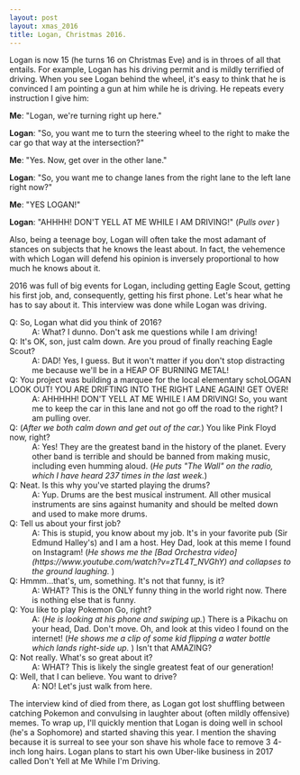 ```yaml
---
layout: post
layout: xmas_2016
title: Logan, Christmas 2016.
---
```

Logan is now 15 (he turns 16 on Christmas Eve) and is in throes of all that entails. For example, Logan has his driving permit and is mildly terrified of driving. When you see Logan behind the wheel, it's easy to think that he is convinced I am pointing a gun at him while he is driving. He repeats every instruction I give him:

**Me**: "Logan, we're turning right up here."

**Logan**: "So, you want me to turn the steering wheel to the right to make the car go that way at the intersection?"

**Me**: "Yes. Now, get over in the other lane."

**Logan**: "So, you want me to change lanes from the right lane to the left lane right now?"

**Me**: "YES LOGAN!"

**Logan**: "AHHHH! DON'T YELL AT ME WHILE I AM DRIVING!" (<em>Pulls over </em>)

Also, being a teenage boy, Logan will often take the most adamant of stances on subjects that he knows the least about. In fact, the vehemence with which Logan will defend his opinion is inversely proportional to how much he knows about it.

2016 was full of big events for Logan, including getting Eagle Scout, getting his first job, and, consequently, getting his first phone. Let's hear what he has to say about it. This interview was done while Logan was driving.

<dl>
  <dt>
  Q: So, Logan what did you think of 2016?
  </dt>
  <dd>
  A: What? I dunno. Don't ask me questions while I am driving!
  </dd>
  <dt>
  Q: It's OK, son, just calm down. Are you proud of finally reaching Eagle Scout?
  </dt>
  <dd>
  A: DAD! Yes, I guess. But it won't matter if you don't stop distracting me because we'll be in a HEAP OF BURNING METAL!
  </dd>
  <dt>
  Q: You project was building a marquee for the local elementary schoLOGAN LOOK OUT! YOU ARE DRIFTING INTO THE RIGHT LANE AGAIN! GET OVER!
  </dt>
  <dd>
  A: AHHHHH! DON'T YELL AT ME WHILE I AM DRIVING! So, you want me to keep the car in this lane and not go off the road to the right? I am pulling over.
  </dd>
  <dt>
  Q: (<em>After we both calm down and get out of the car.</em>) You like Pink Floyd now, right?
  </dt>
  <dd>
  A: Yes! They are the greatest band in the history of the planet. Every other band is terrible and should be banned from making music, including even humming aloud. (<em>He puts "The Wall" on the radio, which I have heard 237 times in the last week.</em>)
  </dd>
  <dt>
  Q: Neat. Is this why you've started playing the drums?
  </dt>
  <dd>
  A: Yup. Drums are the best musical instrument. All other musical instruments are sins against humanity and should be melted down and used to make more drums.
  </dd>
  <dt>
  Q: Tell us about your first job?
  </dt>
  <dd>
  A: This is stupid, you know about my job. It's in your favorite pub (Sir Edmund Halley's) and I am a host. Hey Dad, look at this meme I found on Instagram! (<em>He shows me the [Bad Orchestra video](https://www.youtube.com/watch?v=zTL4T_NVGhY) and collapses to the ground laughing.</em> )
  </dd>
  <dt>
  Q: Hmmm...that's, um, something. It's not that funny, is it?
  </dt>
  <dd>
  A: WHAT? This is the ONLY funny thing in the world right now. There is nothing else that is funny.
  </dd>
  <dt>
  Q: You like to play Pokemon Go, right?
  </dt>
  <dd>
  A: (<em>He is looking at his phone and swiping up.</em>) There is a Pikachu on your head, Dad. Don't move. Oh, and look at this video I found on the internet! (<em>He shows me a clip of some kid flipping a water bottle which lands right-side up. </em>) Isn't that AMAZING?
  </dd>
  <dt>
  Q: Not really. What's so great about it?
  </dt>
  <dd>
  A: WHAT? This is likely the single greatest feat of our generation!
  </dd>
  <dt>
  Q: Well, that I can believe. You want to drive?
  </dt>
  <dd>
  A: NO! Let's just walk from here.
  </dd>
</dl>



The interview kind of died from there, as Logan got lost shuffling between catching Pokemon and convulsing in laughter about (often mildly offensive) memes. To wrap up, I'll quickly mention that Logan is doing well in school (he's a Sophomore) and started shaving this year. I mention the shaving because it is surreal to see your son shave his whole face to remove 3 4-inch long hairs. Logan plans to start his own Uber-like business in 2017 called Don't Yell at Me While I'm Driving.

